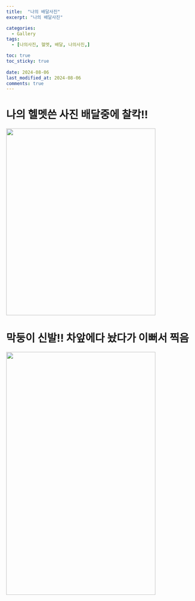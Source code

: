 ```yaml
---
title:  "나의 배달사진" 
excerpt: "나의 배달사진"

categories:
  - Gallery
tags:
  - [나의사진, 헬멧, 배달, 나의사진,]

toc: true
toc_sticky: true
 
date: 2024-08-06
last_modified_at: 2024-08-06
comments: true
---
```


# 나의 헬멧쓴 사진 배달중에 찰칵!!
<img src="https://herkss.github.io/assets/images/1103.jpg" width="400" height="500" />
<br>

# 막둥이 신발!!  차앞에다 놨다가 이뻐서 찍음
<img src="https://herkss.github.io/assets/images/645.jpg" width="400" height="650" />
